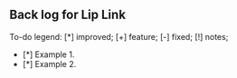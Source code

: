 Back log for Lip Link
----------

To-do legend: [*] improved; [+] feature; [-] fixed; [!] notes;

   - [*] Example 1.
   - [*] Example 2.
